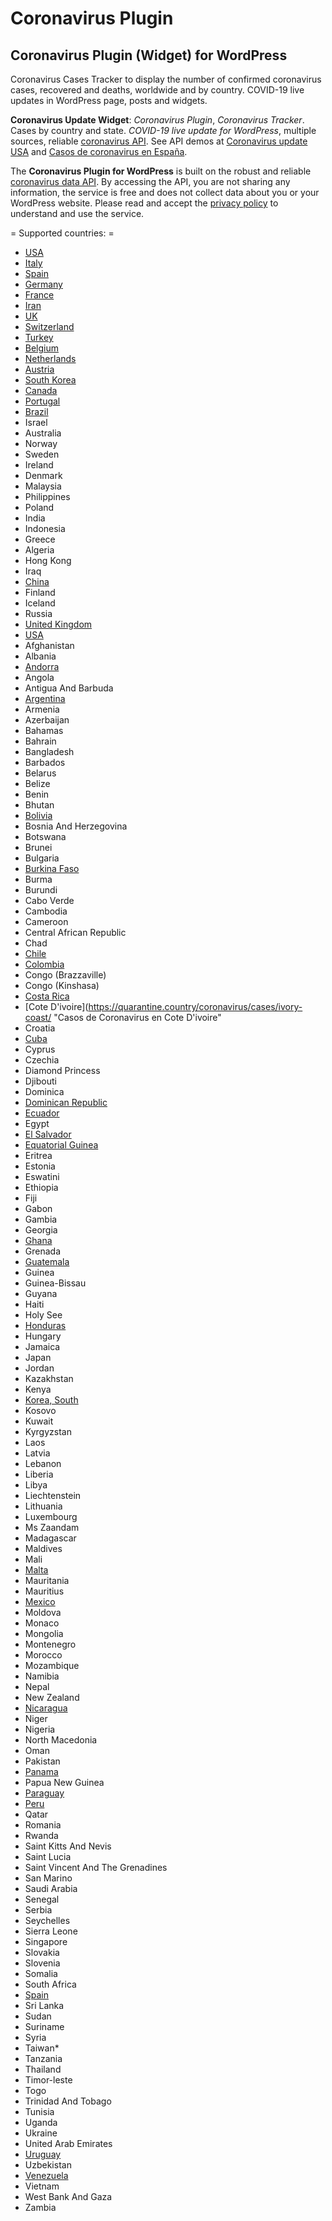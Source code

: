 # Coronavirus Plugin
## Coronavirus Plugin (Widget) for WordPress ##

Coronavirus Cases Tracker to display the number of confirmed coronavirus cases, recovered and deaths, worldwide and by country. COVID-19 live updates in WordPress page, posts and widgets.

**Coronavirus Update Widget**: *Coronavirus Plugin*, *Coronavirus Tracker*. Cases by country and state. *COVID-19 live update for WordPress*, multiple sources, reliable [coronavirus API](https://api.quarantine.country). See API demos at  [Coronavirus update USA](https://coronavirus.cases.today/usa/) and [Casos de coronavirus en España](https://coronavirus.cases.today/spain/).

The **Coronavirus Plugin for WordPress** is built on the robust and reliable [coronavirus data API](https://api.quarantine.country). By accessing the API, you are not sharing any information, the service is free and does not collect data about you or your WordPress website. Please read and accept the [privacy policy](https://quarantine.country/coronavirus/api/privacy.html) to understand and use the service.

= Supported countries: =

- [USA](https://quarantine.country/coronavirus/cases/usa/ "Coronavirus Update USA")  
- [Italy](https://quarantine.country/coronavirus/cases/italy/ "Coronavirus Update Italy")
- [Spain](https://quarantine.country/coronavirus/cases/spain/ "Casos de Coronavirus en España") 
- [Germany](https://quarantine.country/coronavirus/cases/germany/ "Coronavirus Update Germany")
- [France](https://quarantine.country/coronavirus/cases/france/ "Coronavirus Update France")
- [Iran](https://quarantine.country/coronavirus/cases/iran/ "Coronavirus Update Iran")  
- [UK](https://quarantine.country/coronavirus/cases/uk/ "Coronavirus Update UK")    
- [Switzerland](https://quarantine.country/coronavirus/cases/switzerland/ "Coronavirus Update Switzerland")       
- [Turkey](https://quarantine.country/coronavirus/cases/turkey/ "Coronavirus Update Turkey")
- [Belgium](https://quarantine.country/coronavirus/cases/belgium/ "Coronavirus Update Belgium")           
- [Netherlands](https://quarantine.country/coronavirus/cases/netherlands/ "Coronavirus Update Netherlands")       
- [Austria](https://quarantine.country/coronavirus/cases/austria/ "Coronavirus Update Austria")           
- [South Korea](https://quarantine.country/coronavirus/cases/south-korea/ "Coronavirus Update South Korea")       
- [Canada](https://quarantine.country/coronavirus/cases/canada/ "Coronavirus Update Canada")
- [Portugal](https://quarantine.country/coronavirus/cases/portugal/ "Coronavirus Update Portugal")          
- [Brazil](https://quarantine.country/coronavirus/cases/brazil/ "Coronavirus Update Brazil")
- Israel
- Australia         
- Norway
- Sweden
- Ireland           
- Denmark           
- Malaysia          
- Philippines       
- Poland
- India 
- Indonesia         
- Greece
- Algeria           
- Hong Kong         
- Iraq  
- [China](https://quarantine.country/coronavirus/cases/NNNNNNN/ "Coronavirus Update NNNN") 
- Finland           
- Iceland           
- Russia
- [United Kingdom](https://quarantine.country/coronavirus/cases/uk/ "Coronavirus Update UK")      
- [USA](https://quarantine.country/coronavirus/cases/NNNNNNN/ "Coronavirus Update NNNN")   
- Afghanistan       
- Albania           
- [Andorra](https://quarantine.country/coronavirus/cases/andorra/ "Casos de Coronavirus en Andorra")
- Angola
- Antigua And Barbuda
- [Argentina](https://quarantine.country/coronavirus/cases/argentina/ "Casos de Coronavirus en Argentina")
- Armenia           
- Azerbaijan        
- Bahamas           
- Bahrain           
- Bangladesh        
- Barbados          
- Belarus           
- Belize
- Benin 
- Bhutan
- [Bolivia](https://quarantine.country/coronavirus/cases/bolivia/ "Casos de Coronavirus en Bolivia")
- Bosnia And Herzegovina
- Botswana          
- Brunei
- Bulgaria          
- [Burkina Faso](https://quarantine.country/coronavirus/cases/burkina-faso/ "Coronavirus Update Burkina Faso")        
- Burma 
- Burundi           
- Cabo Verde        
- Cambodia          
- Cameroon          
- Central African Republic
- Chad  
- [Chile](https://quarantine.country/coronavirus/cases/chile/ "Casos de Coronavirus en Chile")
- [Colombia](https://quarantine.country/coronavirus/cases/colombia/ "Casos de Coronavirus en Colombia")
- Congo (Brazzaville)
- Congo (Kinshasa)  
- [Costa Rica](https://quarantine.country/coronavirus/cases/costa-rica/ "Casos de Coronavirus en Costa Rica")
- [Cote D'ivoire](https://quarantine.country/coronavirus/cases/ivory-coast/ "Casos de Coronavirus en Cote D'ivoire"     
- Croatia           
- [Cuba](https://quarantine.country/coronavirus/cases/cuba/ "Casos de Coronavirus en Cuba")  
- Cyprus
- Czechia           
- Diamond Princess  
- Djibouti          
- Dominica          
- [Dominican Republic](https://quarantine.country/coronavirus/cases/dominican-republic/ "Casos de República Dominicana")
- [Ecuador](https://quarantine.country/coronavirus/cases/ecuador/ "Casos de Coronavirus en Ecuador")
- Egypt 
- [El Salvador](https://quarantine.country/coronavirus/cases/el-salvador/ "Casos de Coronavirus en El Salvador")
- [Equatorial Guinea](https://quarantine.country/coronavirus/cases/equatorial-guinea/ "Casos de Coronavirus en Guinea Ecuatorial")
- Eritrea           
- Estonia           
- Eswatini          
- Ethiopia          
- Fiji  
- Gabon 
- Gambia
- Georgia           
- [Ghana](https://quarantine.country/coronavirus/cases/ghana/ "Casos de Coronavirus en Ghana") 
- Grenada           
- [Guatemala](https://quarantine.country/coronavirus/cases/guatemala/ "Casos de Coronavirus en Guatemala")
- Guinea
- Guinea-Bissau     
- Guyana
- Haiti 
- Holy See          
- [Honduras](https://quarantine.country/coronavirus/cases/honduras/ "Casos de Coronavirus en Honduras")
- Hungary           
- Jamaica           
- Japan 
- Jordan
- Kazakhstan        
- Kenya 
- [Korea, South](https://quarantine.country/coronavirus/cases/south-korea/ "Coronavirus Update South Korea")      
- Kosovo
- Kuwait
- Kyrgyzstan        
- Laos  
- Latvia
- Lebanon           
- Liberia           
- Libya 
- Liechtenstein     
- Lithuania         
- Luxembourg        
- Ms Zaandam        
- Madagascar        
- Maldives          
- Mali  
- [Malta](https://quarantine.country/coronavirus/cases/malta/ "Coronavirus Update Malta") 
- Mauritania        
- Mauritius         
- [Mexico](https://quarantine.country/coronavirus/cases/mexico/ "Casos de Coronavirus en Mexico")
- Moldova           
- Monaco
- Mongolia          
- Montenegro        
- Morocco           
- Mozambique        
- Namibia           
- Nepal 
- New Zealand       
- [Nicaragua](https://quarantine.country/coronavirus/cases/nicaragua/ "Casos de Coronavirus en Nicaragua")
- Niger 
- Nigeria           
- North Macedonia   
- Oman  
- Pakistan          
- [Panama](https://quarantine.country/coronavirus/cases/panama/ "Casos de Coronavirus en Panama")
- Papua New Guinea  
- [Paraguay](https://quarantine.country/coronavirus/cases/paraguay/ "Casos de Coronavirus en Paraguay")
- [Peru](https://quarantine.country/coronavirus/cases/peru/ "Casos de Coronavirus en Peru")
- Qatar 
- Romania           
- Rwanda
- Saint Kitts And Nevis
- Saint Lucia       
- Saint Vincent And The Grenadines
- San Marino        
- Saudi Arabia      
- Senegal           
- Serbia
- Seychelles        
- Sierra Leone      
- Singapore         
- Slovakia          
- Slovenia          
- Somalia           
- South Africa
- [Spain](https://quarantine.country/coronavirus/cases/spain/ "Casos de Coronavirus en España")
- Sri Lanka         
- Sudan 
- Suriname          
- Syria 
- Taiwan*           
- Tanzania          
- Thailand          
- Timor-leste       
- Togo  
- Trinidad And Tobago
- Tunisia           
- Uganda
- Ukraine           
- United Arab Emirates
- [Uruguay](https://quarantine.country/coronavirus/cases/uruguay/ "Casos de Coronavirus en Uruguay")
- Uzbekistan        
- [Venezuela](https://quarantine.country/coronavirus/cases/venezuela/ "Casos de Coronavirus en Venezuela")
- Vietnam           
- West Bank And Gaza
- Zambia
